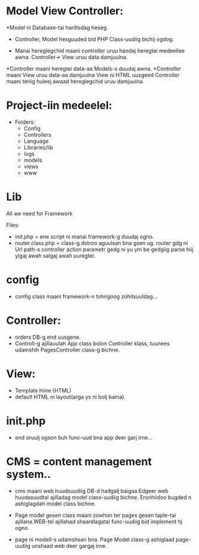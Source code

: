 # Model View Controller:

*Model ni Database-tai hariltsdag heseg.

* Controller, Model hesguuded bid PHP Class-uudiig bichij ogdog.

* Manai hereglegchid maani controller uruu handaj heregtei medeellee awna. Controller-> View uruu data damjuulna.

*Controller maani heregtei    data-aa Models-s duudaj awna.
*Controller maani View uruu data-aa damjuulna View ni HTML uusgeed Controller maani teriig huleej awaad hereglegchid uruu damjuulna.

# Project-iin medeelel:

* Folders: 
    * Config
    * Controllers
    * Language
    * Libraries/lib
    * logs
    * models
    * views
    * www

# Lib 
 All we need for Framework

Files:
* init.php = ene script ni manai framework-g duudaj ogno.
* router.class.php = class-g dotroo aguulsan bna gsen ug. router gdg ni Url path-s controller action parametr gedg ni yu ym be gedgiig parse hiij ylgaj awah salgaj awah uuregtei.

# config

* config class maani framework-n tohirgoog zohitsuuldag...

# Controller:
 * orders DB-g end uusgene.
 * Controll-g ajillauulah  App class bolon Controller klass, tuunees udamshih PagesController class-g bichne.


 # View:
   * Template hiine (HTML)
   * default HTML ni layout(arga ys ni bolj baina).


  # init.php 
   * end oruulj ogson buh func-uud bna app deer garj irne...

  
  # CMS = content management system..
   * cms maani web huudsuudiig DB-d hadgalj baigaa.Edgeer web huudasuudtai ajilladag model class-uudiig bichne. Eronhiidoo bugded n ashiglagdah model class bichne.

   * Page model gesen class maani zowhon ter pages gesen taple-tai ajillana.WEB-tei ajillahad shaardlagatai func-uudiig bid implement hj ogno.

   * page ni modell-s udamshsan bna. Page Model class-g ashiglaad page-uudiig unshaad web deer  gargaj irne.
